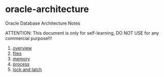 # oracle-architecture

Oracle Database Architecture Notes

ATTENTION: This document is only for self-learning, DO NOT USE for any commercial purpose!!!

1. [overview](01-overview.md)
2. [files](02-files.md)
3. [memory](03-memory.md)
4. [process](04-process.md)
5. [lock and latch](05-lock_and_latch.md)